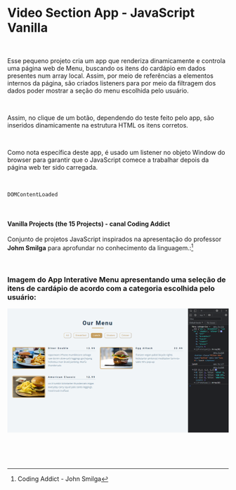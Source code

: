 # Video Section App - JavaScript Vanilla   

<br />

Esse pequeno projeto cria um app que renderiza dinamicamente e controla uma página web de Menu, buscando os itens do cardápio em dados presentes num array local. Assim, por meio de referências a elementos internos da página, são criados listeners para por meio da filtragem dos dados poder mostrar a seção do menu escolhida pelo usuário.

<br />

Assim, no clique de um botão, dependendo do teste feito pelo app, são inseridos dinamicamente na estrutura HTML os itens corretos. 

<br />

Como nota específica deste app, é usado um listener no objeto Window do browser para garantir que o JavaScript comece a trabalhar depois da página web ter sido carregada.

<br />

```
DOMContentLoaded
```


<br />

#### Vanilla Projects (the 15 Projects) -  canal Coding Addict

Conjunto de projetos JavaScript inspirados na apresentação do professor **Johm Smilga** para aprofundar no conhecimento da linguagem.:[^1]


<br />

### Imagem do App Interative Menu apresentando uma seleção de itens de cardápio de acordo com a categoria escolhida pelo usuário:

![Imagem do App Interative Menu apresentando uma seleção de itens de cardápio](/public/images/javascript-vanilla-interative-menu-01.png)


<br />



<br />
<br />

[^1]:Coding Addict - John Smilga 

